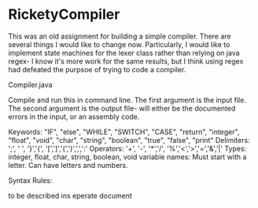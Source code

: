 # RicketyCompiler
This was an old assignment for building a simple compiler. 
There are several things I would like to change now. 
Particularly, I would like to implement state machines for the lexer class rather than relying on java regex- 
I know it's more work for the same results, but I think using regex had defeated the purpsoe of trying to code a compiler.


Compiler.java 

Compile and run this in command line. The first argument is the input file. 
The second argument is the output file- will either be the documented errors in the input, or an assembly code.

  Keywords: "IF", "else", "WHILE", "SWITCH", "CASE", "return", "integer", "float", "void", "char", "string", "boolean", "true", "false", "print"
  Delimiters: ';', ' ', '}','{', '[',']','(',')',',',':'
  Operators: '+', '-', '*','/', '%','<','>','=','&','|'
  Types: integer, float, char, string, boolean, void
  variable names: Must start with a letter. Can have letters and numbers.

Syntax Rules:

to be described ins eperate document
